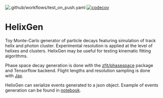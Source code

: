 ![.github/workflows/test_on_push.yaml](https://github.com/VitalyVorobyev/decay-gen/workflows/.github/workflows/test_on_push.yaml/badge.svg?branch=master)
[![codecov](https://codecov.io/gh/VitalyVorobyev/decay-gen/branch/master/graph/badge.svg)](https://codecov.io/gh/VitalyVorobyev/decay-gen)

# HelixGen

Toy Monte-Carlo generator of particle decays featuring simulation of track helix and photon cluster. Experimental resolution is applied at the level of helixes and clusters. HelixGen may be useful for testing kinematic fitting algorithms.

Phase space decay generation is done with the [zfit/phasespace](https://github.com/zfit/phasespace) package and Tensorflow backend. Flight lengths and resolution sampling is done with [Jax](https://github.com/google/jax).

HelixGen can serialize events generated to a json object. Example of events generation can be found in [notebook](exmaples/genexample.ipynb).
